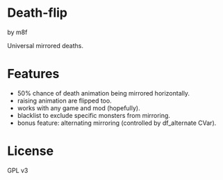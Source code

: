 # Death-flip

by m8f

Universal mirrored deaths.

# Features

- 50% chance of death animation being mirrored horizontally.
- raising animation are flipped too.
- works with any game and mod (hopefully).
- blacklist to exclude specific monsters from mirroring.
- bonus feature: alternating mirroring (controlled by df_alternate CVar).

# License

GPL v3
